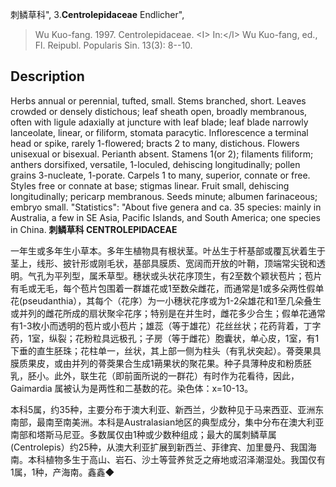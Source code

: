 刺鳞草科",
3.**Centrolepidaceae** Endlicher",

> Wu Kuo-fang. 1997. Centrolepidaceae. &lt;I&gt; In:&lt;/I&gt; Wu Kuo-fang, ed., Fl. Reipubl. Popularis Sin. 13(3): 8--10.

## Description
Herbs annual or perennial, tufted, small. Stems branched, short. Leaves crowded or densely distichous; leaf sheath open, broadly membranous, often with ligule adaxially at juncture with leaf blade; leaf blade narrowly lanceolate, linear, or filiform, stomata paracytic. Inflorescence a terminal head or spike, rarely 1-flowered; bracts 2 to many, distichous. Flowers unisexual or bisexual. Perianth absent. Stamens 1(or 2); filaments filiform; anthers dorsifixed, versatile, 1-loculed, dehiscing longitudinally; pollen grains 3-nucleate, 1-porate. Carpels 1 to many, superior, connate or free. Styles free or connate at base; stigmas linear. Fruit small, dehiscing longitudinally; pericarp membranous. Seeds minute; albumen farinaceous; embryo small.
  "Statistics": "About five genera and ca. 35 species: mainly in Australia, a few in SE Asia, Pacific Islands, and South America; one species in China.
**刺鳞草科 CENTROLEPIDACEAE**

一年生或多年生小草本。多年生植物具有根状茎。叶丛生于杆基部或覆瓦状着生于茎上，线形、披针形或刚毛状，基部具膜质、宽阔而开放的叶鞘，顶端常尖锐和透明。气孔为平列型，属禾草型。穗状或头状花序顶生，有2至数个颖状苞片；苞片有毛或无毛，每个苞片包围着一群雄花或1至数朵雌花，而通常是1或多朵两性假单花(pseudanthia），其每个（花序）为一小穗状花序或为1-2朵雄花和1至几朵叠生或并列的雌花所成的扇状聚伞花序；特别是在并生时，雌花多少合生；假单花通常有1-3枚小而透明的苞片或小苞片；雄蕊（等于雄花）花丝丝状；花药背着，丁字药，1室，纵裂；花粉粒具远极孔；子房（等于雌花）胞囊状，单心皮，1室，有1下垂的直生胚珠；花柱单一，丝状，其上部一侧为柱头（有乳状突起）。蓇葖果具膜质果皮，或由并列的蓇葖果合生成1蒴果状的聚花果。种子具薄种皮和粉质胚乳，胚小。此外，联生花（即前面所说的一群花）有时作为花看待，因此，Gaimardia 属被认为是两性和二基数的花。染色体：x=10-13。

本科5属，约35种，主要分布于澳大利亚、新西兰，少数种见于马来西亚、亚洲东南部，最南至南美洲。本科是Australasian地区的典型成分，集中分布在澳大利亚南部和塔斯马尼亚。多数属仅由1种或少数种组成；最大的属刺鳞草属(Centrolepis）约25种，从澳大利亚扩展到新西兰、菲律宾、加里曼丹、我国海南。本科植物多生于高山、岩石、沙土等营养贫乏之瘠地或沼泽潮湿处。我国仅有1属，1种，产海南。鑫鑫◆
